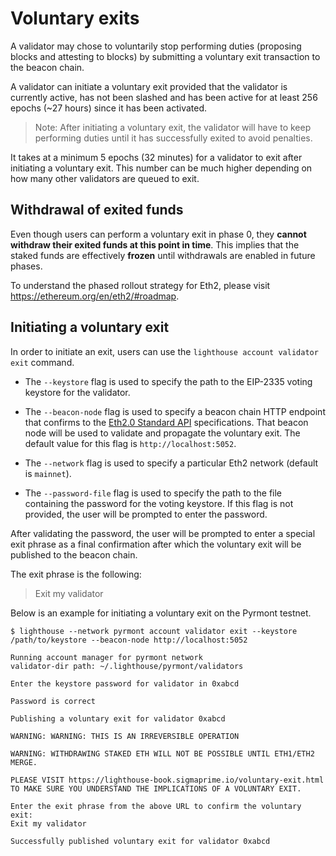 # Voluntary exits

A validator may chose to voluntarily stop performing duties (proposing blocks and attesting to blocks) by submitting
a voluntary exit transaction to the beacon chain.

A validator can initiate a voluntary exit provided that the validator is currently active, has not been slashed and has been active for at least 256 epochs (~27 hours) since it has been activated.

> Note: After initiating a voluntary exit, the validator will have to keep performing duties until it has successfully exited to avoid penalties.

It takes at a minimum 5 epochs (32 minutes) for a validator to exit after initiating a voluntary exit.
This number can be much higher depending on how many other validators are queued to exit.

## Withdrawal of exited funds

Even though users can perform a voluntary exit in phase 0, they **cannot withdraw their exited funds at this point in time**.
This implies that the staked funds are effectively **frozen** until withdrawals are enabled in future phases.

To understand the phased rollout strategy for Eth2, please visit <https://ethereum.org/en/eth2/#roadmap>.



## Initiating a voluntary exit

In order to initiate an exit, users can use the `lighthouse account validator exit` command.

- The `--keystore` flag is used to specify the path to the EIP-2335 voting keystore for the validator.

- The `--beacon-node` flag is used to specify a beacon chain HTTP endpoint that confirms to the [Eth2.0 Standard API](https://ethereum.github.io/eth2.0-APIs/) specifications. That beacon node will be used to validate and propagate the voluntary exit. The default value for this flag is `http://localhost:5052`.

- The `--network` flag is used to specify a particular Eth2 network (default is `mainnet`).

- The `--password-file` flag is used to specify the path to the file containing the password for the voting keystore. If this flag is not provided, the user will be prompted to enter the password.


After validating the password, the user will be prompted to enter a special exit phrase as a final confirmation after which the voluntary exit will be published to the beacon chain.

The exit phrase is the following:
> Exit my validator



Below is an example for initiating a voluntary exit on the Pyrmont testnet.

```
$ lighthouse --network pyrmont account validator exit --keystore /path/to/keystore --beacon-node http://localhost:5052

Running account manager for pyrmont network
validator-dir path: ~/.lighthouse/pyrmont/validators

Enter the keystore password for validator in 0xabcd

Password is correct

Publishing a voluntary exit for validator 0xabcd

WARNING: WARNING: THIS IS AN IRREVERSIBLE OPERATION

WARNING: WITHDRAWING STAKED ETH WILL NOT BE POSSIBLE UNTIL ETH1/ETH2 MERGE.

PLEASE VISIT https://lighthouse-book.sigmaprime.io/voluntary-exit.html
TO MAKE SURE YOU UNDERSTAND THE IMPLICATIONS OF A VOLUNTARY EXIT.

Enter the exit phrase from the above URL to confirm the voluntary exit:
Exit my validator

Successfully published voluntary exit for validator 0xabcd
```

